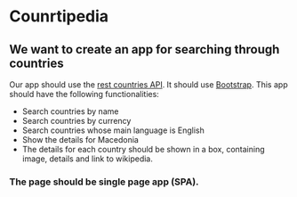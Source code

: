# Counrtipedia
## We want to create an app for searching through countries
 
Our app should use the [rest countries API](https://restcountries.com/v3.1/all). It should use
[Bootstrap](https://getbootstrap.com/docs/4.6/getting-started/introduction/). This app should have the following functionalities:
* Search countries by name
* Search countries by currency
* Search countries whose main language is English
* Show the details for Macedonia
* The details for each country should be shown in a box, containing image, details and link to wikipedia.

### The page should be single page app (SPA).
